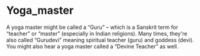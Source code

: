 # Yoga_master

A yoga master might be called a “Guru” – which is a Sanskrit term for “teacher” or “master” (especially in Indian religions). Many times, they're also called “Gurudevi” meaning spiritual teacher (guru) and goddess (devi). You might also hear a yoga master called a “Devine Teacher” as well.




